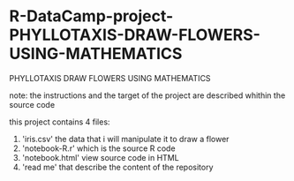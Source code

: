 # R-DataCamp-project-PHYLLOTAXIS-DRAW-FLOWERS-USING-MATHEMATICS
PHYLLOTAXIS DRAW FLOWERS USING MATHEMATICS

note: the instructions and the target of the project are described whithin the source code

this project contains 4 files:
1) 'iris.csv' the data that i will manipulate it to draw a flower
2) 'notebook-R.r' which is the source R code
3) 'notebook.html' view source code in HTML
4) 'read me' that describe the content of the repository
